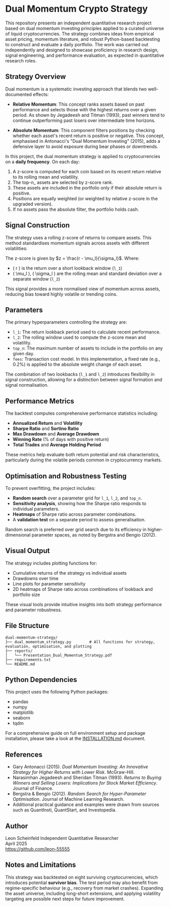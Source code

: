 # Dual Momentum Crypto Strategy

This repository presents an independent quantitative research project based on dual momentum investing principles applied to a curated universe of liquid cryptocurrencies. The strategy combines ideas from empirical asset pricing, momentum literature, and robust Python-based backtesting to construct and evaluate a daily portfolio. The work was carried out independently and designed to showcase proficiency in research design, signal engineering, and performance evaluation, as expected in quantitative research roles.

## Strategy Overview

Dual momentum is a systematic investing approach that blends two well-documented effects:

- **Relative Momentum**: This concept ranks assets based on past performance and selects those with the highest returns over a given period. As shown by Jegadeesh and Titman (1993), past winners tend to continue outperforming past losers over intermediate time horizons.

- **Absolute Momentum**: This component filters positions by checking whether each asset's recent return is positive or negative. This concept, emphasised in Antonacci's "Dual Momentum Investing" (2015), adds a defensive layer to avoid exposure during bear phases or downtrends.

In this project, the dual momentum strategy is applied to cryptocurrencies on a **daily frequency**. On each day:

1. A z-score is computed for each coin based on its recent return relative to its rolling mean and volatility.
2. The top-n\_ assets are selected by z-score rank.
3. These assets are included in the portfolio only if their absolute return is positive.
4. Positions are equally weighted (or weighted by relative z-score in the upgraded version).
5. If no assets pass the absolute filter, the portfolio holds cash.

## Signal Construction

The strategy uses a rolling z-score of returns to compare assets. This method standardises momentum signals across assets with different volatilities:

The z-score is given by $z = \frac{r - \mu_l}{\sigma_l}$.
Where:

- \( r \) is the return over a short lookback window (`l_1`)
- \( \mu_l \), \( \sigma_l \) are the rolling mean and standard deviation over a separate window (`l_2`)

This signal provides a more normalised view of momentum across assets, reducing bias toward highly volatile or trending coins.

## Parameters

The primary hyperparameters controlling the strategy are:

- `l_1`: The return lookback period used to calculate recent performance.
- `l_2`: The rolling window used to compute the z-score mean and volatility.
- `top_n`: The maximum number of assets to include in the portfolio on any given day.
- `fees`: Transaction cost model. In this implementation, a fixed rate (e.g., 0.2%) is applied to the absolute weight change of each asset.

The combination of two lookbacks (`l_1` and `l_2`) introduces flexibility in signal construction, allowing for a distinction between signal formation and signal normalisation.

## Performance Metrics

The backtest computes comprehensive performance statistics including:

- **Annualized Return** and **Volatility**
- **Sharpe Ratio** and **Sortino Ratio**
- **Max Drawdown** and **Average Drawdown**
- **Winning Rate** (% of days with positive return)
- **Total Trades** and **Average Holding Period**

These metrics help evaluate both return potential and risk characteristics, particularly during the volatile periods common in cryptocurrency markets.

## Optimisation and Robustness Testing

To prevent overfitting, the project includes:

- **Random search** over a parameter grid for `l_1`, `l_2`, and `top_n`.
- **Sensitivity analysis**, showing how the Sharpe ratio responds to individual parameters.
- **Heatmaps** of Sharpe ratio across parameter combinations.
- A **validation test** on a separate period to assess generalisation.

Random search is preferred over grid search due to its efficiency in higher-dimensional parameter spaces, as noted by Bergstra and Bengio (2012).

## Visual Output

The strategy includes plotting functions for:

- Cumulative returns of the strategy vs individual assets
- Drawdowns over time
- Line plots for parameter sensitivity
- 2D heatmaps of Sharpe ratio across combinations of lookback and portfolio size

These visual tools provide intuitive insights into both strategy performance and parameter robustness.

## File Structure

```
dual-momentum-strategy/
├── dual_momentum_strategy.py        # All functions for strategy, evaluation, optimisation, and plotting
├── reports/
│   └── Presentation_Dual_Momentum_Strategy.pdf
├── requirements.txt
└── README.md
```

## Python Dependencies

This project uses the following Python packages:

- pandas
- numpy
- matplotlib
- seaborn
- tqdm

For a comprehensive guide on full environment setup and package installation, please take a look at the [INSTALLATION.md](./INSTALLATION.md) document.

## References

- Gary Antonacci (2015). _Dual Momentum Investing: An Innovative Strategy for Higher Returns with Lower Risk_. McGraw-Hill.
- Narasimhan Jegadeesh and Sheridan Titman (1993). _Returns to Buying Winners and Selling Losers: Implications for Stock Market Efficiency_. Journal of Finance.
- Bergstra & Bengio (2012). _Random Search for Hyper-Parameter Optimisation_. Journal of Machine Learning Research.
- Additional practical guidance and examples were drawn from sources such as QuantInsti, QuantStart, and Investopedia.

## Author

Leon Scheinfeld
Independent Quantitative Researcher  
April 2025  
https://github.com/leon-55555

## Notes and Limitations

This strategy was backtested on eight surviving cryptocurrencies, which introduces potential **survivor bias**. The test period may also benefit from regime-specific behaviour (e.g., recovery from market crashes). Expanding the asset universe, including long-short extensions, and applying volatility targeting are possible next steps for future improvement.
